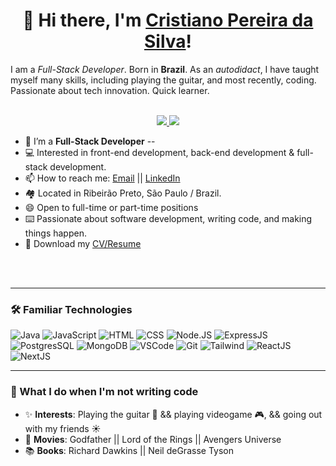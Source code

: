 <!--
**snlaight/snlaight** is a ✨ _special_ ✨ repository because its `README.md` (this file) appears on your GitHub profile.
 -->
 <h1 align="center">👋 Hi there, I'm <a href="https://github.com/cristianoprogramador">Cristiano Pereira da Silva</a>!</h1> 
I am a <i>Full-Stack Developer</i>. Born in <strong>Brazil</strong>. As an <i>autodidact</i>, I have taught myself many skills, including playing the guitar, and most recently, coding. Passionate about tech innovation. Quick learner. 
<!-- https://shields.io/ -->
<p align="center"><br/>
 <a href="https://www.linkedin.com/in/cristiano-pereira-da-silva-bb991a124/">
  <img src="https://img.shields.io/badge/LinkedIn-0077B5?style=for-the-badge&logo=linkedin&logoColor=white">
 </a>
 <a href="https://cristianosilvadev.com/">
  <img src="https://img.shields.io/badge/website-000000?style=for-the-badge&logo=About.me&logoColor=white">
 </a>
</p>

- 📄   I’m a **Full-Stack Developer** --
- 💻   Interested in front-end development, back-end development & full-stack development. 
- 📫   How to reach me: [Email](mailto:cristiano_own@hotmail.com.br "cristiano@hotmail.com.br") || [LinkedIn](https://www.linkedin.com/in/cristiano-pereira-da-silva-bb991a124/ "cristiano-silva")
- 🏘  Located in Ribeirão Preto, São Paulo / Brazil.
- 😄   Open to full-time or part-time positions 
- ⌨️  Passionate about software development, writing code, and making things happen.
- 📝   Download my [CV/Resume](https://cristianosilvadev.com/static/media/cv2.4f8b45f0c90780f6dec4.pdf)
<br>



<br>

---


### 🛠️ Familiar Technologies
![Java](https://img.shields.io/badge/-Java-black?style=round-square&logo=java)
![JavaScript](https://img.shields.io/badge/-JavaScript-black?style=round-square&logo=javascript)
![HTML](https://img.shields.io/badge/-HTML5-black?style=round-square&logo=html5)
![CSS](https://img.shields.io/badge/-CSS3-black?style=round-square&logo=css3)
![Node.JS](https://img.shields.io/badge/-Node.js-black?style=round-square&logo=node.js&logoColor=green)
![ExpressJS](https://img.shields.io/badge/-Express-black?style=round-square&logo=express&logoColor=white)
![PostgresSQL](https://img.shields.io/badge/-SQL-black?style=round-square&logo=postgresql&logoColor=blue)
![MongoDB](https://img.shields.io/badge/-MongoDB-black?style=round-square&logo=mongodb&logoColor=green)
![VSCode](https://img.shields.io/badge/-VSCode-black?style=round-square&logo=visualstudiocode&logoColor=blue)
![Git](https://img.shields.io/badge/-Git-black?style=round-square&logo=git)
![Tailwind](https://img.shields.io/badge/-Tailwind-black?style=round-square&logo=tailwindcss&logoColor=blue)
![ReactJS](https://img.shields.io/badge/-ReactJs-000000?logo=react)
![NextJS](https://img.shields.io/badge/-NextJS-black?style=round-square&logo=next.js&logoColor=white)



---

### 🧔 What I do when I'm not writing code
- ✨ **Interests**: Playing the guitar 🎸 && playing videogame 🎮, && going out with my friends ☀️
- 🎥 **Movies**: Godfather || Lord of the Rings || Avengers Universe
- 📚 **Books**: Richard Dawkins || Neil deGrasse Tyson
